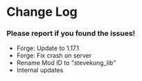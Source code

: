 # Change Log

### Please report if you found the issues!

* Forge: Update to 1.17.1
* Forge: Fix crash on server
* Rename Mod ID to "stevekung_lib"
* Internal updates